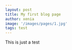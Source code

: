 ```yaml
---
layout: post
title: My first blog page
author: xenia
image: '/images/pages/1.jpg'
tags: test
---
```


This is just a test